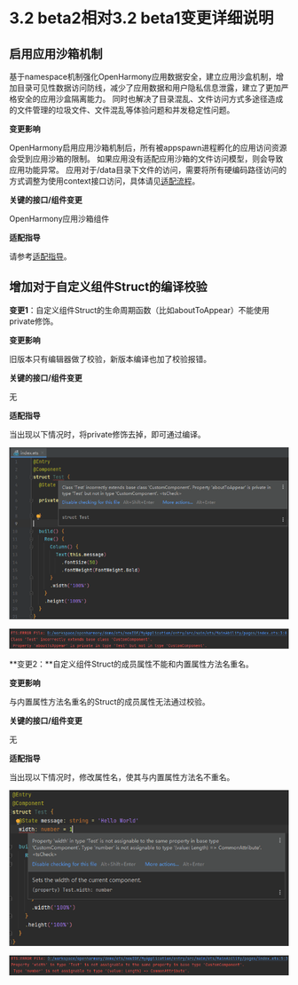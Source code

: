 # 3.2 beta2相对3.2 beta1变更详细说明

## 启用应用沙箱机制

基于namespace机制强化OpenHarmony应用数据安全，建立应用沙盒机制，增加目录可见性数据访问防线，减少了应用数据和用户隐私信息泄露，建立了更加严格安全的应用沙盒隔离能力。
同时也解决了目录混乱、文件访问方式多途径造成的文件管理的垃圾文件、文件混乱等体验问题和并发稳定性问题。

**变更影响**

OpenHarmony启用应用沙箱机制后，所有被appspawn进程孵化的应用访问资源会受到应用沙箱的限制。
如果应用没有适配应用沙箱的文件访问模型，则会导致应用功能异常。
应用对于/data目录下文件的访问，需要将所有硬编码路径访问的方式调整为使用context接口访问，具体请见[适配流程](application-sandbox-adaptation-guide.md#适配流程)。

**关键的接口/组件变更**

OpenHarmony应用沙箱组件

**适配指导**

请参考[适配指导](application-sandbox-adaptation-guide.md)。

## 增加对于自定义组件Struct的编译校验

**变更1**：自定义组件Struct的生命周期函数（比如aboutToAppear）不能使用private修饰。

**变更影响**

旧版本只有编辑器做了校验，新版本编译也加了校验报错。

**关键的接口/组件变更**

无

**适配指导**

当出现以下情况时，将private修饰去掉，即可通过编译。

![](figures\compile-change1-1.png)

![](figures\compile-change1-2.png)

**变更2：**自定义组件Struct的成员属性不能和内置属性方法名重名。

**变更影响**

与内置属性方法名重名的Struct的成员属性无法通过校验。

**关键的接口/组件变更**

无

**适配指导**

当出现以下情况时，修改属性名，使其与内置属性方法名不重名。

![](figures\compile-change2-1.png)

![](figures\compile-change2-2.png)